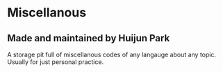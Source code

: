 # Miscellanous
## Made and maintained by Huijun Park
A storage pit full of miscellanous codes of any langauge about any topic. Usually for just personal practice.
